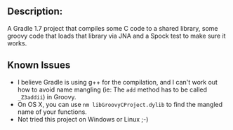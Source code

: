 ## Description:

A Gradle 1.7 project that compiles some C code to a shared library, some groovy
code that loads that library via JNA and a Spock test to make sure it works.

## Known Issues

 - I believe Gradle is using g++ for the compilation, and I can't work out how
   to avoid name mangling (ie:  The `add` method has to be called `_Z3addii`)
   in Groovy.
 - On OS X, you can use `nm libGroovyCProject.dylib` to find the mangled name of
   your functions.
 - Not tried this project on Windows or Linux ;-)